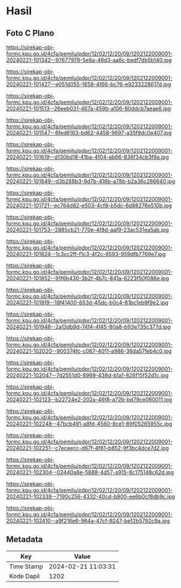 # Hasil

## Foto C Plano

https://sirekap-obj-formc.kpu.go.id/4cfa/pemilu/pdpr/12/02/12/20/09/1202122009001-20240221-101342--97677979-5e8a-46d3-aa6c-bedf7db5b140.jpg

https://sirekap-obj-formc.kpu.go.id/4cfa/pemilu/pdpr/12/02/12/20/09/1202122009001-20240221-101427--e051d055-1658-4f66-bc76-e9233228617d.jpg

https://sirekap-obj-formc.kpu.go.id/4cfa/pemilu/pdpr/12/02/12/20/09/1202122009001-20240221-101513--26eeb031-467a-459b-a106-80ddcb7aeae6.jpg

https://sirekap-obj-formc.kpu.go.id/4cfa/pemilu/pdpr/12/02/12/20/09/1202122009001-20240221-101547--6fed8163-bd62-4458-9697-a35f9dc0e407.jpg

https://sirekap-obj-formc.kpu.go.id/4cfa/pemilu/pdpr/12/02/12/20/09/1202122009001-20240221-101619--d130bd18-41ba-4f04-ab66-836f34cb3f9a.jpg

https://sirekap-obj-formc.kpu.go.id/4cfa/pemilu/pdpr/12/02/12/20/09/1202122009001-20240221-101649--d3b288b3-9d7b-416b-a78b-b2a36c286640.jpg

https://sirekap-obj-formc.kpu.go.id/4cfa/pemilu/pdpr/12/02/12/20/09/1202122009001-20240221-101721--ec764d82-e503-4cf8-b5dc-6d88276e510b.jpg

https://sirekap-obj-formc.kpu.go.id/4cfa/pemilu/pdpr/12/02/12/20/09/1202122009001-20240221-101753--2885cb21-770e-4f8d-aaf9-23ac531ea5ab.jpg

https://sirekap-obj-formc.kpu.go.id/4cfa/pemilu/pdpr/12/02/12/20/09/1202122009001-20240221-101824--1c3cc2ff-f1c3-4f2c-8593-959dfb7769e7.jpg

https://sirekap-obj-formc.kpu.go.id/4cfa/pemilu/pdpr/12/02/12/20/09/1202122009001-20240221-101852--91f6b430-3b2f-4b7c-841a-6223f50f086e.jpg

https://sirekap-obj-formc.kpu.go.id/4cfa/pemilu/pdpr/12/02/12/20/09/1202122009001-20240221-101919--19f41400-653d-45dc-b0c4-81bc1eb9f9e2.jpg

https://sirekap-obj-formc.kpu.go.id/4cfa/pemilu/pdpr/12/02/12/20/09/1202122009001-20240221-101948--2a13db9d-74f4-4f45-80a8-b93e735c377d.jpg

https://sirekap-obj-formc.kpu.go.id/4cfa/pemilu/pdpr/12/02/12/20/09/1202122009001-20240221-102020--900374fc-c067-4011-a986-36da57feb4c0.jpg

https://sirekap-obj-formc.kpu.go.id/4cfa/pemilu/pdpr/12/02/12/20/09/1202122009001-20240221-102047--7d2551d0-8969-438d-b1a1-828f15f52d1c.jpg

https://sirekap-obj-formc.kpu.go.id/4cfa/pemilu/pdpr/12/02/12/20/09/1202122009001-20240221-102123--b22724e2-202a-46f8-a72b-bd79ce060011.jpg

https://sirekap-obj-formc.kpu.go.id/4cfa/pemilu/pdpr/12/02/12/20/09/1202122009001-20240221-102248--47bcb491-a8fd-4560-8ce1-89f05265955c.jpg

https://sirekap-obj-formc.kpu.go.id/4cfa/pemilu/pdpr/12/02/12/20/09/1202122009001-20240221-102251--c7eceecc-d67f-4f61-b852-9f3bc4dce7d2.jpg

https://sirekap-obj-formc.kpu.go.id/4cfa/pemilu/pdpr/12/02/12/20/09/1202122009001-20240221-102304--03440a8e-5888-4d57-a915-8c175148c62d.jpg

https://sirekap-obj-formc.kpu.go.id/4cfa/pemilu/pdpr/12/02/12/20/09/1202122009001-20240221-102338--7190c256-4332-40cd-b900-ee6b0cf8db9c.jpg

https://sirekap-obj-formc.kpu.go.id/4cfa/pemilu/pdpr/12/02/12/20/09/1202122009001-20240221-102410--a9f216e6-964a-47cf-9247-be12b5792c9a.jpg


## Metadata

| Key        | Value               |
| ---------- | ------------------- |
| Time Stamp | 2024-02-21 11:03:31 |
| Kode Dapil | 1202                |



